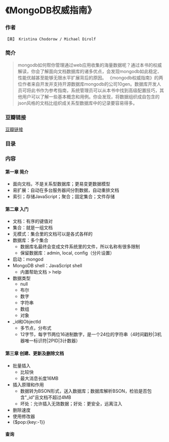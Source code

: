 《MongoDB权威指南》
=============================

### 作者
    【美】 Kristina Chodorow / Michael Dirolf 

### 简介
> mongodb如何帮你管理通过web应用收集的海量数据呢？通过本书的权威解读，你会了解面向文档数据库的诸多优点，会发现mongodb如此稳定、性能优越甚至能够无限水平扩展背后的原因。
《mongodb权威指南》的两位作者来自开发并支持开源数据库mongodb的公司10gen。数据库开发人员可将此书作为参考指南，系统管理员可以从本书中找到高级配置技巧，其他用户可以了解一些基本概念和用例。你会发现，将数据组织成自包含的json风格的文档比组织成关系型数据库中的记录要容易得多。


### 豆瓣链接
  [豆瓣链接](http://book.douban.com/subject/6068947/)

### 目录

### 内容

#### 第一章 简介
* 面向文档，不是关系型数据库；更易变更数据模型
* 易扩展：自动在多台服务器间分割数据，自动重排文档
* 索引；存储JavaScript；聚合；固定集合；文件存储

#### 第二章 入门
* 文档：有序的键值对
* 集合：就是一组文档
* 无模式：集合里的文档可以是各式各样的
* 数据库：多个集合
  - 数据库名最终会变成文件系统里的文件，所以名称有很多限制
  - 保留数据库：admin, local, config（分片设置）
* 启动：mongod
* MongoDB shell：JavaScript shell
  - 内置帮助文档 > help
* 数据类型
  - null
  - 布尔
  - 数字
  - 字符串
  - 数组
  - 对象
* _id和ObjectId
  - 多节点，分布式
  - 12字节，每字节两位16进制数字，是一个24位的字符串（4时间戳秒|3机器唯一标识符|2PID|3计数器）
  
#### 第三章 创建、更新及删除文档
* 批量插入
  - 比较快
  - 最大消息长度16MB
* 插入原理和作用
  - 数据转为BSON形式，送入数据库；数据库解析BSON，检验是否包含"_id"且文档不超过4MB
  - 坏处：允许插入无效数据；好处：更安全，远离注入
* 删除速度
* 使用修改器
* {$pop:{key:-1}}

#### 查询


